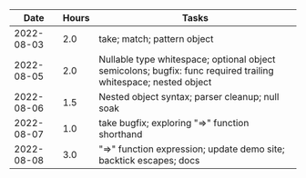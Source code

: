 | Date     | Hours | Tasks
|----------|-------|----------------------------------------------------------|
|2022-08-03| 2.0   | take; match; pattern object
|2022-08-05| 2.0   | Nullable type whitespace; optional object semicolons; bugfix: func required trailing whitespace; nested object
|2022-08-06| 1.5   | Nested object syntax; parser cleanup; null soak
|2022-08-07| 1.0   | take bugfix; exploring "=>" function shorthand
|2022-08-08| 3.0   | "=>" function expression; update demo site; backtick escapes; docs

